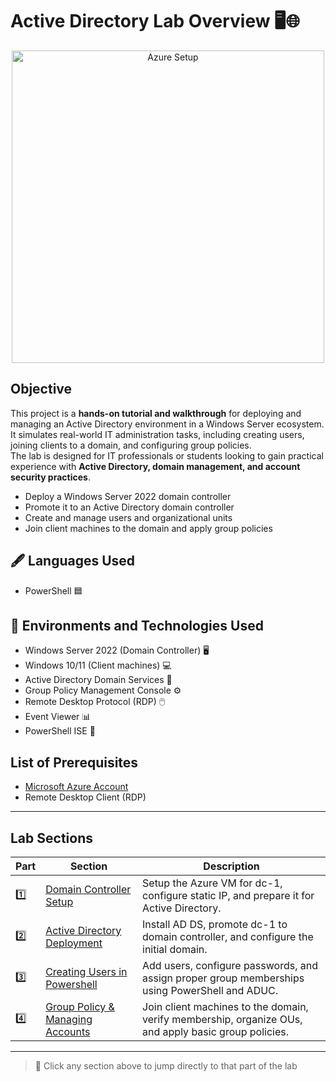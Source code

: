# Active Directory Lab Overview 🖥️🌐

<p align="center">
  <img src="https://i.imgur.com/gUKUoFk.png" alt="Azure Setup" width="500"/>
</p>

## Objective 
This project is a **hands-on tutorial and walkthrough** for deploying and managing an Active Directory environment in a Windows Server ecosystem.  
It simulates real-world IT administration tasks, including creating users, joining clients to a domain, and configuring group policies.  
The lab is designed for IT professionals or students looking to gain practical experience with **Active Directory, domain management, and account security practices**.

- Deploy a Windows Server 2022 domain controller  
- Promote it to an Active Directory domain controller  
- Create and manage users and organizational units  
- Join client machines to the domain and apply group policies

## 🖋️ Languages Used
- PowerShell 🟦  

## 🏢 Environments and Technologies Used
- Windows Server 2022 (Domain Controller) 🖥️  
- Windows 10/11 (Client machines) 💻  
- Active Directory Domain Services 📂  
- Group Policy Management Console  ⚙️  
- Remote Desktop Protocol (RDP) 🖱️  
- Event Viewer 📊  
- PowerShell ISE 🔹

## List of Prerequisites

- [Microsoft Azure Account](https://portal.azure.com/)
- Remote Desktop Client (RDP)

---

## Lab Sections

| Part | Section | Description |
|------|---------|-------------|
| 1️⃣ | [Domain Controller Setup](Domain%20Controller%20Setup.md) | Setup the Azure VM for dc-1, configure static IP, and prepare it for Active Directory. |
| 2️⃣ | [Active Directory Deployment](Active%20Directory%20Deployment.md) | Install AD DS, promote dc-1 to domain controller, and configure the initial domain. |
| 3️⃣ | [Creating Users in Powershell](Creating%20Users%20in%20Powershell.md) | Add users, configure passwords, and assign proper group memberships using PowerShell and ADUC. |
| 4️⃣ | [Group Policy & Managing Accounts](Group%20Policy%20&%20Managing%20Accounts.md) | Join client machines to the domain, verify membership, organize OUs, and apply basic group policies. |

---

> 📌 Click any section above to jump directly to that part of the lab
